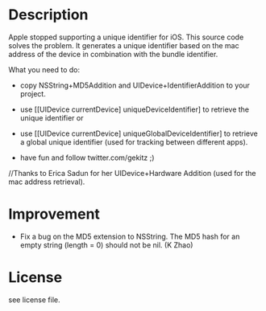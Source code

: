 # Description

Apple stopped supporting a unique identifier for iOS. This source code solves the problem. It generates a unique identifier based on the mac address of the device in combination with the bundle identifier.

What you need to do:

- copy NSString+MD5Addition and UIDevice+IdentifierAddition to your project.

- use [[UIDevice currentDevice] uniqueDeviceIdentifier] to retrieve the unique identifier or

- use [[UIDevice currentDevice] uniqueGlobalDeviceIdentifier] to retrieve a global unique identifier (used for tracking between different apps).

- have fun and follow twitter.com/gekitz ;)

//Thanks to Erica Sadun for her UIDevice+Hardware Addition (used for the mac address retrieval).

# Improvement

- Fix a bug on the MD5 extension to NSString.
  The MD5 hash for an empty string (length = 0) should not be nil. (K Zhao)

# License
see license file.